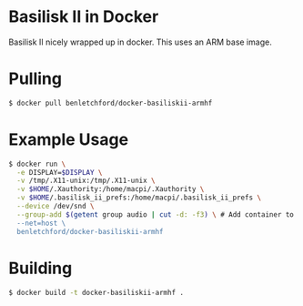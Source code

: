 # Basilisk II in Docker

Basilisk II nicely wrapped up in docker. This uses an ARM base image.

# Pulling

```bash
$ docker pull benletchford/docker-basiliskii-armhf
```

# Example Usage

```bash
$ docker run \
  -e DISPLAY=$DISPLAY \
  -v /tmp/.X11-unix:/tmp/.X11-unix \
  -v $HOME/.Xauthority:/home/macpi/.Xauthority \
  -v $HOME/.basilisk_ii_prefs:/home/macpi/.basilisk_ii_prefs \
  --device /dev/snd \
  --group-add $(getent group audio | cut -d: -f3) \ # Add container to host's audio group so it can use /dev/snd
  --net=host \
  benletchford/docker-basiliskii-armhf
```

# Building
```bash
$ docker build -t docker-basiliskii-armhf .
```

